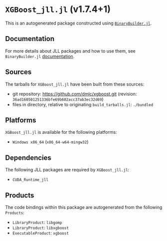# `XGBoost_jll.jl` (v1.7.4+1)

This is an autogenerated package constructed using [`BinaryBuilder.jl`](https://github.com/JuliaPackaging/BinaryBuilder.jl).

## Documentation

For more details about JLL packages and how to use them, see `BinaryBuilder.jl` [documentation](https://docs.binarybuilder.org/stable/jll/).

## Sources

The tarballs for `XGBoost_jll.jl` have been built from these sources:

* git repository: https://github.com/dmlc/xgboost.git (revision: `36ad160501251336bfe69b602acc37ab3ec32d69`)
* files in directory, relative to originating `build_tarballs.jl`: `./bundled`

## Platforms

`XGBoost_jll.jl` is available for the following platforms:

* `Windows x86_64` (`x86_64-w64-mingw32`)

## Dependencies

The following JLL packages are required by `XGBoost_jll.jl`:

* `CUDA_Runtime_jll`

## Products

The code bindings within this package are autogenerated from the following `Products`:

* `LibraryProduct`: `libgomp`
* `LibraryProduct`: `libxgboost`
* `ExecutableProduct`: `xgboost`
